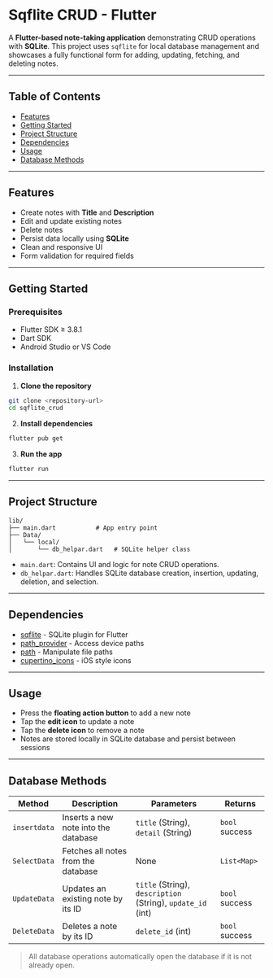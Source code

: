 # Sqflite CRUD - Flutter

A **Flutter-based note-taking application** demonstrating CRUD operations with **SQLite**. This project uses `sqflite` for local database management and showcases a fully functional form for adding, updating, fetching, and deleting notes.

---

## Table of Contents

* [Features](#features)
* [Getting Started](#getting-started)
* [Project Structure](#project-structure)
* [Dependencies](#dependencies)
* [Usage](#usage)
* [Database Methods](#database-methods)

---

## Features

* Create notes with **Title** and **Description**
* Edit and update existing notes
* Delete notes
* Persist data locally using **SQLite**
* Clean and responsive UI
* Form validation for required fields

---

## Getting Started

### Prerequisites

* Flutter SDK ≥ 3.8.1
* Dart SDK
* Android Studio or VS Code

### Installation

1. **Clone the repository**

```bash
git clone <repository-url>
cd sqflite_crud
```

2. **Install dependencies**

```bash
flutter pub get
```

3. **Run the app**

```bash
flutter run
```

---

## Project Structure

```
lib/
├── main.dart           # App entry point
├── Data/
│   └── local/
│       └── db_helpar.dart   # SQLite helper class
```

* `main.dart`: Contains UI and logic for note CRUD operations.
* `db_helpar.dart`: Handles SQLite database creation, insertion, updating, deletion, and selection.

---

## Dependencies

* [sqflite](https://pub.dev/packages/sqflite) - SQLite plugin for Flutter
* [path\_provider](https://pub.dev/packages/path_provider) - Access device paths
* [path](https://pub.dev/packages/path) - Manipulate file paths
* [cupertino\_icons](https://pub.dev/packages/cupertino_icons) - iOS style icons

---

## Usage

* Press the **floating action button** to add a new note
* Tap the **edit icon** to update a note
* Tap the **delete icon** to remove a note
* Notes are stored locally in SQLite database and persist between sessions

---

## Database Methods

| Method       | Description                          | Parameters                                                  | Returns        |
| ------------ | ------------------------------------ | ----------------------------------------------------------- | -------------- |
| `insertdata` | Inserts a new note into the database | `title` (String), `detail` (String)                         | `bool` success |
| `SelectData` | Fetches all notes from the database  | None                                                        | `List<Map>`    |
| `UpdateData` | Updates an existing note by its ID   | `title` (String), `description` (String), `update_id` (int) | `bool` success |
| `DeleteData` | Deletes a note by its ID             | `delete_id` (int)                                           | `bool` success |

> All database operations automatically open the database if it is not already open.

